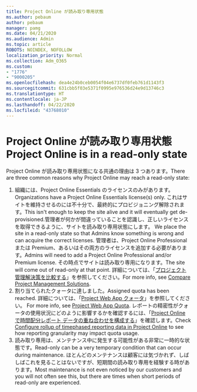 ```yaml
---
title: Project Online が読み取り専用状態
ms.author: pebaum
author: pebaum
manager: pamg
ms.date: 04/21/2020
ms.audience: Admin
ms.topic: article
ROBOTS: NOINDEX, NOFOLLOW
localization_priority: Normal
ms.collection: Adm_O365
ms.custom:
- "1776"
- "9000205"
ms.openlocfilehash: dea4e24b0ceb0054f04e6737df0feb761d1143f3
ms.sourcegitcommit: 631cbb5f03e5371f0995e976536d24e9d13746c3
ms.translationtype: HT
ms.contentlocale: ja-JP
ms.lasthandoff: 04/22/2020
ms.locfileid: "43768010"
---
```

# <a name="project-online-is-in-a-read-only-state"></a><span data-ttu-id="cf118-102">Project Online が読み取り専用状態</span><span class="sxs-lookup"><span data-stu-id="cf118-102">Project Online is in a read-only state</span></span>

<span data-ttu-id="cf118-103">Project Online が読み取り専用状態になる共通の理由は 3 つあります。</span><span class="sxs-lookup"><span data-stu-id="cf118-103">There are three common reasons why Project Online may reach a read-only state:</span></span>

1. <span data-ttu-id="cf118-104">組織には、Project Online Essentials のライセンスのみがあります。</span><span class="sxs-lookup"><span data-stu-id="cf118-104">Organizations have a Project Online Essentials license(s) only.</span></span> <span data-ttu-id="cf118-105">これはサイトを維持させるのには不十分で、最終的にプロビジョニング解除されます。</span><span class="sxs-lookup"><span data-stu-id="cf118-105">This isn't enough to keep the site alive and it will eventually get de-provisioned.</span></span><span data-ttu-id="cf118-106">管理者が何かが間違っていることを認識し、正しいライセンスを取得できるように、サイトを読み取り専用状態にします。</span><span class="sxs-lookup"><span data-stu-id="cf118-106"> We place the site in a read-only state so that Admins know something is wrong and can acquire the correct licenses.</span></span> <span data-ttu-id="cf118-107">管理者は、Project Online Professional または Premium、あるいはその両方のライセンスを追加する必要があります。</span><span class="sxs-lookup"><span data-stu-id="cf118-107">Admins will need to add a Project Online Professional and/or Premium license.</span></span> <span data-ttu-id="cf118-108">その時点でサイトは読み取り専用になります。</span><span class="sxs-lookup"><span data-stu-id="cf118-108">The site will come out of read-only at that point.</span></span> <span data-ttu-id="cf118-109">詳細については、「[プロジェクト管理解決策を比較する](https://products.office.com/project/compare-microsoft-project-management-software?tab=1)」を参照してください。</span><span class="sxs-lookup"><span data-stu-id="cf118-109">For more info, see [Compare Project Management Solutions](https://products.office.com/project/compare-microsoft-project-management-software?tab=1).</span></span>
2. <span data-ttu-id="cf118-110">割り当てられたクォータに達しました。</span><span class="sxs-lookup"><span data-stu-id="cf118-110">Assigned quota has been reached.</span></span> <span data-ttu-id="cf118-111">詳細については、「[Project Web App クォータ](https://docs.microsoft.com/projectonline/tune-project-online-performance#project-web-app-quota)」を参照してください。 </span><span class="sxs-lookup"><span data-stu-id="cf118-111">For more info, see [Project Web App Quota](https://docs.microsoft.com/projectonline/tune-project-online-performance#project-web-app-quota).</span></span> <span data-ttu-id="cf118-112">レポートの精密性がクォータの使用状況にどのように影響するかを確認するには、「[Project Online で時間配分レポート データの重ね合わせを構成する](https://docs.microsoft.com/ProjectOnline/configure-rollup-of-timephased-reporting-data-in-project-online)」を確認します。</span><span class="sxs-lookup"><span data-stu-id="cf118-112">Check [Configure rollup of timephased reporting data in Project Online](https://docs.microsoft.com/ProjectOnline/configure-rollup-of-timephased-reporting-data-in-project-online) to see how reporting granularity may impact quota usage.</span></span>
3. <span data-ttu-id="cf118-113">読み取り専用は、メンテナンス中に発生する可能性がある非常に一時的な状態です。</span><span class="sxs-lookup"><span data-stu-id="cf118-113">Read-only can be a very temporary condition that can occur during maintenance.</span></span> <span data-ttu-id="cf118-114">ほとんどのメンテナンスは顧客には気づかれず、しばしばこれを見ることはないですが、短期間の読み取り専用を経験する時があります。</span><span class="sxs-lookup"><span data-stu-id="cf118-114">Most maintenance is not even noticed by our customers and you will not often see this, but there are times when short periods of read-only are experienced.</span></span>
